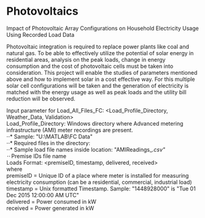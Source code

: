 # Photovoltaics
Impact of Photovoltaic Array Configurations on Household Electricity Usage Using Recorded Load Data

Photovoltaic integration is required to replace power plants like coal and natural gas. To be able to effectively utilize the potential of solar energy in residential areas, analysis on the peak loads, change in energy consumption and the cost of photovoltaic cells must be taken into consideration. This project will enable the studies of parameters mentioned above and how to implement solar in a cost effective way. For this multiple solar cell configurations will be taken and the generation of electricity is matched with the energy usage as well as peak loads and the utility bill reduction will be observed.

Input parameter for Load_All_Files_FC: <Load_Profile_Directory, Weather_Data, Validation>  
Load_Profile_Directory: Windows directory where Advanced metering infrastructure (AMI) meter recordings are present.   
⋅⋅* Sample: "U:\MATLAB\FC Data\"  
⋅⋅* Required files in the directory:  
⋅⋅* Sample load file names inside location: "AMIReadings_*.csv"  
⋅⋅* Premise IDs file name  
Loads Format: <premiseID, timestamp, delivered, received>  
where  
  premiseID = Unique ID of a place where  meter is installed for measuring electricity consumption (can be a residential, commercial, industrial load)  
  timestamp = Unix formatted Timestamp. Sample: "1448928000" is "Tue 01 Dec 2015 12:00:00 AM UTC"  
  delivered = Power consumed in kW  
  received = Power generated in kW  
